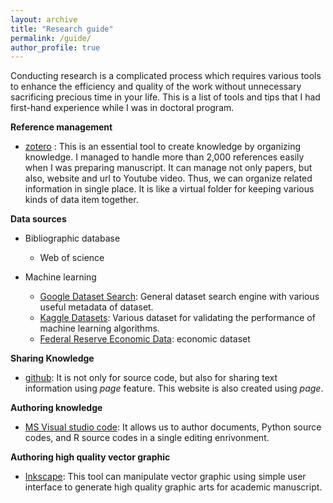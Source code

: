 ```yaml
---
layout: archive
title: "Research guide"
permalink: /guide/
author_profile: true
---
```


Conducting research is a complicated process which requires various tools to enhance the efficiency and quality of the work without unnecessary sacrificing precious time in your life. This is a list of tools and tips that I had first-hand experience while I was in doctoral program.    

__Reference management__

- [zotero](https://www.zotero.org/) : This is an essential tool to create knowledge by organizing knowledge. I managed to handle more than 2,000 references easily when I was preparing manuscript. It can manage not only papers, but also, website and url to Youtube video. Thus, we can organize related information in single place. It is like a virtual folder for keeping various kinds of data item together.

__Data sources__ 

- Bibliographic database

  - Web of science

- Machine learning

  - [Google Dataset Search](https://datasetsearch.research.google.com/): General dataset search engine with various useful metadata of dataset.
  - [Kaggle Datasets](https://www.kaggle.com/datasets): Various dataset for validating the performance of machine learning algorithms.
  - [Federal Reserve Economic Data](https://fred.stlouisfed.org/): economic dataset 

__Sharing Knowledge__

- [github](https://github.com/): It is not only for source code, but also for sharing text information using _page_ feature. This website is also created using _page_.

__Authoring knowledge__

- [MS Visual studio code](https://code.visualstudio.com/): It allows us to author documents, Python source codes, and R source codes in a single editing enrivonment.

__Authoring high quality vector graphic__

- [Inkscape](https://inkscape.org/): This tool can manipulate vector graphic using simple user interface to generate high quality graphic arts for academic manuscript.
